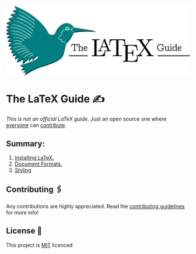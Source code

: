<div align="center">
<img src="./Assets/Logo.png" title="The LaTeX Guide" alt="The LaTeX Guide" />
</div>

# The LaTeX Guide ✍️

*This is not an official LaTeX guide*. Just an open source one where [everyone](https://github.com/Uklizdev/LaTeX-Guide/graphs/contributors?type=a) can  [contribute](https://github.com/Uklizdev/LaTeX-Guide/blob/master/CONTRIBUTING.md).

## Summary:

1. [Installing LaTeX.](https://github.com/Uklizdev/LaTeX-Guide/blob/master/Guide/1-%20Installing%20Latex.md) 
2. [Document Formats.](https://github.com/Uklizdev/LaTeX-Guide/blob/master/Guide/2-%20Document%20Formats.md)
3. [Styling](https://github.com/Uklizdev/LaTeX-Guide/blob/master/Guide/3-%20Styling.md)

## Contributing 🖇️

Any contributions are highly appreciated. Read the [contributing guidelines](https://github.com/Uklizdev/LaTeX-Guide/blob/master/CONTRIBUTING.md) for more info!

## License 📄

This project is [MIT](https://choosealicense.com/licenses/mit/) licenced